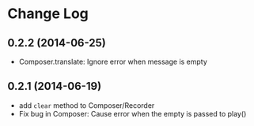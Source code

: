 
# Change Log


## 0.2.2 (2014-06-25)

- Composer.translate: Ignore error when message is empty 

## 0.2.1 (2014-06-19)

- add `clear` method to Composer/Recorder
- Fix bug in Composer: Cause error when the empty is passed to play()
